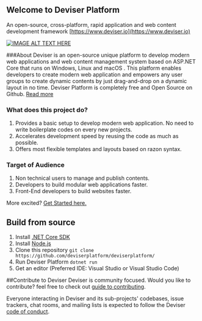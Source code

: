 ﻿## Welcome to Deviser Platform
An open-source, cross-platform, rapid application and web content development framework [https://www.deviser.io](https://www.deviser.io)

[![IMAGE ALT TEXT HERE](https://img.youtube.com/vi/nbaz6DsqXhU/0.jpg)](https://www.youtube.com/watch?v=nbaz6DsqXhU)

###About
Deviser is an open-source unique platform to develop modern web applications and web content management system based on ASP.NET Core that runs on Windows, Linux and macOS . This platform enables developers to create modern web application and empowers any user groups to create dynamic contents by just drag-and-drop on a dynamic layout in no time. Deviser Platform is completely free and Open Source on Github. [Read more](https://www.deviser.io/About)

### What does this project do?
1. Provides a basic setup to develop modern web application. No need to write boilerplate codes on every new projects.
2. Accelerates development speed by reusing the code as much as possible.
3. Offers most flexible templates and layouts based on razon syntax.

### Target of Audience
1. Non technical users to manage and publish contents.
2. Developers to build modular web applications faster.
3. Front-End developers to build websites faster.

More excited? [Get Started here.](https://www.deviser.io/docs/guide/get-started.html)

## Build from source
1. Install [.NET Core SDK](https://www.microsoft.com/net/download)
2. Install [Node.js](https://nodejs.org)
3. Clone this repository
`git clone https://github.com/deviserplatform/deviserplatform/`
4. Run Deviser Platform 
`dotnet run`
5. Get an editor (Preferred IDE: Visual Studio or Visual Studio Code)


##Contribute to Deviser
Deviser is community focused. Would you like to contribute? feel free to check out [guide to contributing](CONTRIBUTING.md).

Everyone interacting in Deviser and its sub-projects' codebases, issue trackers, chat rooms, and mailing lists is expected to follow the Deviser [code of conduct](https://www.deviser.io/codeofconduct).
